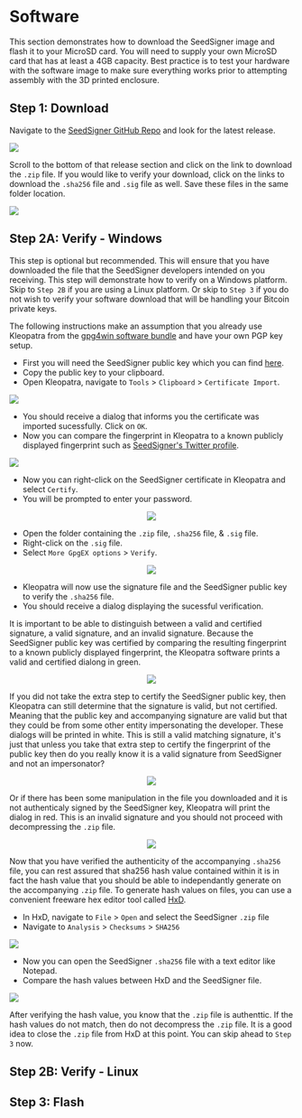 # Software
This section demonstrates how to download the SeedSigner image and flash it to your MicroSD card. You will need to supply your own MicroSD card that has at least a 4GB capacity. Best practice is to test your hardware with the software image to make sure everything works prior to attempting assembly with the 3D printed enclosure. 

## Step 1: Download
Navigate to the [SeedSigner GitHub Repo](https://github.com/SeedSigner/seedsigner/releases) and look for the latest release.

![](assets/software00.png)

Scroll to the bottom of that release section and click on the link to download the `.zip` file. If you would like to verify your download, click on the links to download the `.sha256` file and `.sig` file as well. Save these files in the same folder location. 

![](assets/software01.png)

## Step 2A: Verify - Windows
This step is optional but recommended. This will ensure that you have downloaded the file that the SeedSigner developers intended on you receiving. This step will demonstrate how to verify on a Windows platform. Skip to `Step 2B` if you are using a Linux platform. Or skip to `Step 3` if you do not wish to verify your software download that will be handling your Bitcoin private keys.

The following instructions make an assumption that you already use Kleopatra from the [gpg4win software bundle](https://www.gpg4win.org/features.html) and have your own PGP key setup.

- First you will need the SeedSigner public key which you can find [here](https://github.com/SeedSigner/seedsigner/blob/main/seedsigner_pubkey.gpg). 
- Copy the public key to your clipboard.
- Open Kleopatra, navigate to `Tools` > `Clipboard` > `Certificate Import`. 

![](assets/software02.png)

- You should receive a dialog that informs you the certificate was imported sucessfully. Click on `OK`.
- Now you can compare the fingerprint in Kleopatra to a known publicly displayed fingerprint such as [SeedSigner's Twitter profile](https://twitter.com/SeedSigner).

![](assets/software03.png)

- Now you can right-click on the SeedSigner certificate in Kleopatra and select `Certify`. 
- You will be prompted to enter your password.

<p align="center">
 <img src="assets/software04.png">
</p>

- Open the folder containing the `.zip` file, `.sha256` file, & `.sig` file. 
- Right-click on the `.sig` file.
- Select `More GpgEX options` > `Verify`.

<p align="center">
 <img src="assets/software05.png">
</p>

- Kleopatra will now use the signature file and the SeedSigner public key to verify the `.sha256` file. 
- You should receive a dialog displaying the sucessful verification. 

It is important to be able to distinguish between a valid and certified signature, a valid signature, and an invalid signature. Because the SeedSigner public key was certified by comparing the resulting fingerprint to a known publicly displayed fingerprint, the Kleopatra software prints a valid and certified dialong in green. 

<p align="center">
 <img src="assets/software06.png">
</p>

If you did not take the extra step to certify the SeedSigner public key, then Kleopatra can still determine that the signature is valid, but not certified. Meaning that the public key and accompanying signature are valid but that they could be from some other entity impersonating the developer. These dialogs will be printed in white. This is still a valid matching signature, it's just that unless you take that extra step to certify the fingerprint of the public key then do you really know it is a valid signature from SeedSigner and not an impersonator? 

<p align="center">
 <img src="assets/software07.png">
</p>  

Or if there has been some manipulation in the file you downloaded and it is not authenticaly signed by the SeedSigner key, Kleopatra will print the dialog in red. This is an invalid signature and you should not proceed with decompressing the `.zip` file. 

<p align="center">
 <img src="assets/software08.png">
</p>

Now that you have verified the authenticity of the accompanying `.sha256` file, you can rest assured that sha256 hash value contained within it is in fact the hash value that you should be able to independantly generate on the accompanying `.zip` file. To generate hash values on files, you can use a convenient freeware hex editor tool called [HxD](https://mh-nexus.de/en/hxd/). 

- In HxD, navigate to `File` > `Open` and select the SeedSigner `.zip` file
- Navigate to `Analysis` > `Checksums` > `SHA256`

![](assets/software09.png)

- Now you can open the SeedSigner `.sha256` file with a text editor like Notepad.
- Compare the hash values between HxD and the SeedSigner file.

![](assets/software10.png)

After verifying the hash value, you know that the `.zip` file is authenttic. If the hash values do not match, then do not decompress the `.zip` file. It is a good idea to close the `.zip` file from HxD at this point. You can skip ahead to `Step 3` now. 

## Step 2B: Verify - Linux

## Step 3: Flash
